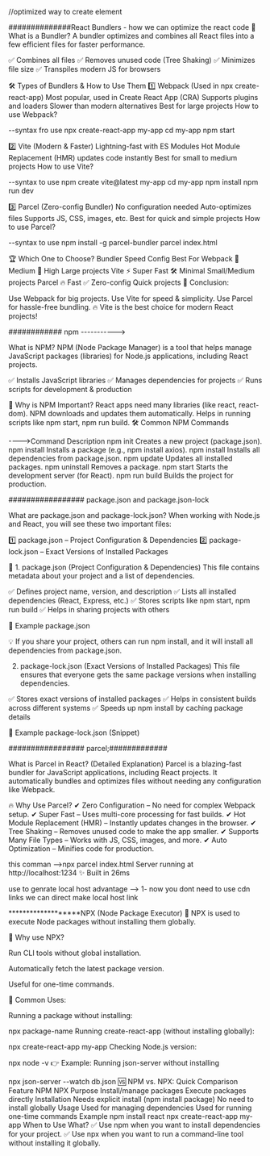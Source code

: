 //optimized way to create element 



##############React Bundlers - how we can optimize the react code
🚀 What is a Bundler?
A bundler optimizes and combines all React files into a few efficient files for faster performance.

✅ Combines all files
✅ Removes unused code (Tree Shaking)
✅ Minimizes file size
✅ Transpiles modern JS for browsers

🛠 Types of Bundlers & How to Use Them
1️⃣ Webpack (Used in npx create-react-app)
Most popular, used in Create React App (CRA)
Supports plugins and loaders
Slower than modern alternatives
Best for large projects
How to use Webpack?

--syntax fro use
npx create-react-app my-app
cd my-app
npm start


2️⃣ Vite (Modern & Faster)
Lightning-fast with ES Modules
Hot Module Replacement (HMR) updates code instantly
Best for small to medium projects
How to use Vite?

--syntax to use
npm create vite@latest my-app
cd my-app
npm install
npm run dev


3️⃣ Parcel (Zero-config Bundler)
No configuration needed
Auto-optimizes files
Supports JS, CSS, images, etc.
Best for quick and simple projects
How to use Parcel?

--syntax to use
npm install -g parcel-bundler
parcel index.html

🏆 Which One to Choose?
Bundler	Speed	Config	Best For
Webpack	🚀 Medium	🔧 High	Large projects
Vite	⚡ Super Fast	🛠️ Minimal	Small/Medium projects
Parcel	🔥 Fast	✅ Zero-config	Quick projects
📌 Conclusion:

Use Webpack for big projects.
Use Vite for speed & simplicity.
Use Parcel for hassle-free bundling.
🔥 Vite is the best choice for modern React projects! 


############  npm  ----------->

What is NPM?
NPM (Node Package Manager) is a tool that helps manage JavaScript packages (libraries) for Node.js applications, including React projects.


✅ Installs JavaScript libraries
✅ Manages dependencies for projects
✅ Runs scripts for development & production



🚀 Why is NPM Important?
React apps need many libraries (like react, react-dom).
NPM downloads and updates them automatically.
Helps in running scripts like npm start, npm run build.
🛠 Common NPM Commands


---->Command	Description
npm init	Creates a new project (package.json).
npm install <package>	Installs a package (e.g., npm install axios).
npm install	Installs all dependencies from package.json.
npm update	Updates all installed packages.
npm uninstall <package>	Removes a package.
npm start	Starts the development server (for React).
npm run build	Builds the project for production.



################# package.json and package.json-lock

 What are package.json and package-lock.json?
When working with Node.js and React, you will see these two important files:

1️⃣ package.json – Project Configuration & Dependencies
2️⃣ package-lock.json – Exact Versions of Installed Packages



📜 1. package.json (Project Configuration & Dependencies)
This file contains metadata about your project and a list of dependencies.

✅ Defines project name, version, and description
✅ Lists all installed dependencies (React, Express, etc.)
✅ Stores scripts like npm start, npm run build
✅ Helps in sharing projects with others

🔹 Example package.json
<!-- json

{
  "name": "my-app",
  "version": "1.0.0",
  "description": "A React project",
  "dependencies": {
    "react": "^18.2.0",
    "axios": "^1.3.2"
  },
  "scripts": {
    "start": "react-scripts start", //here you need to put values through this you can run your project
    "build": "react-scripts build"
  }
} -->
💡 If you share your project, others can run npm install, and it will install all dependencies from package.json.



2. package-lock.json (Exact Versions of Installed Packages)
This file ensures that everyone gets the same package versions when installing dependencies.

✅ Stores exact versions of installed packages
✅ Helps in consistent builds across different systems
✅ Speeds up npm install by caching package details

🔹 Example package-lock.json (Snippet)

<!-- {
  "name": "my-app",
  "dependencies": {
    "react": {
      "version": "18.2.0",
      "resolved": "https://registry.npmjs.org/react/-/react-18.2.0.tgz",
      "integrity": "sha512-abcdef..."
    }
  }
} -->





################# parcel;#############

 What is Parcel in React? (Detailed Explanation)
Parcel is a blazing-fast bundler for JavaScript applications, including React projects. It automatically bundles and optimizes files without needing any configuration like Webpack.

🔥 Why Use Parcel?
✔ Zero Configuration – No need for complex Webpack setup.
✔ Super Fast – Uses multi-core processing for fast builds.
✔ Hot Module Replacement (HMR) – Instantly updates changes in the browser.
✔ Tree Shaking – Removes unused code to make the app smaller.
✔ Supports Many File Types – Works with JS, CSS, images, and more.
✔ Auto Optimization – Minifies code for production.


  this comman -->npx parcel index.html
Server running at http://localhost:1234
✨ Built in 26ms

 use to genrate local host 
 advantage -->
 1- now you dont need to use cdn links we can direct make local host link



*******************NPX (Node Package Executor)
📌 NPX is used to execute Node packages without installing them globally.

🔹 Why use NPX?

Run CLI tools without global installation.

Automatically fetch the latest package version.

Useful for one-time commands.

🔹 Common Uses:

Running a package without installing:

npx package-name
Running create-react-app (without installing globally):

npx create-react-app my-app
Checking Node.js version:


npx node -v
👉 Example: Running json-server without installing

npx json-server --watch db.json
🆚 NPM vs. NPX: Quick Comparison
Feature	NPM	NPX
Purpose	Install/manage packages	Execute packages directly
Installation	Needs explicit install (npm install package)	No need to install globally
Usage	Used for managing dependencies	Used for running one-time commands
Example	npm install react	npx create-react-app my-app
When to Use What?
✅ Use npm when you want to install dependencies for your project.
✅ Use npx when you want to run a command-line tool without installing it globally.
